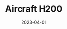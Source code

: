 ---
layout: post
title: Aircraft H200
description: >
  Description for testing, old variant for checking the gallery structure
category: projects
sitemap: false
hide_last_modified: true
date: 2023-04-01
image: /assets/img/blog/H200-real.png
---